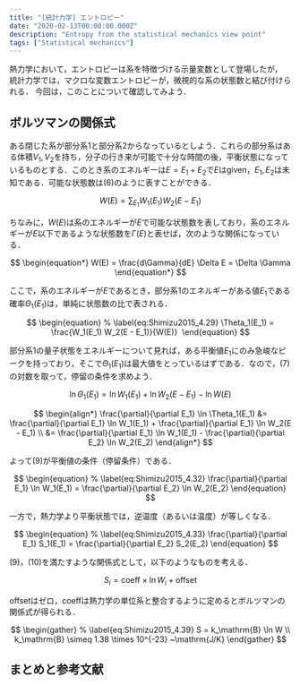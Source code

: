 ```yaml
---
title: "[統計力学] エントロピー"
date: "2020-02-13T00:00:00.000Z"
description: "Entropy from the statistical mechanics view point"
tags: ["Statistical mechanics"]
---
```


熱力学において，エントロピーは系を特徴づける示量変数として登場したが，
統計力学では，マクロな変数エントロピーが，微視的な系の状態数と結び付けられる．
今回は，このことについて確認してみよう．

<!-- 
ある閉じた系が平衡状態にあるとする．いま$\Gamma(E)$はその系でエネルギーが$E$以下であるような量子状態の数を表すとすると，あるエネルギー$E$幅$dE$に含まれる状態数は$\frac{d\Gamma(E)}{dE} dE$と表される．
これまでの議論から，ある量子状態$n$の見つかる確率$w_n$はその状態のエネルギー$E_n$のみの関数として$w_n = w(E_n)$のように表されるはずだ．つまりエネルギーの確率分布関数は，エネルギー$E$幅$dE$の状態数と量子状態に関する確率分布関数の積として次のように表される．

$$
\begin{equation}
% \label{landau1980statistical_7.1}
W(E) = \frac{d\Gamma(E)}{dE} w(E)
\end{equation}
$$

この関数は正規化条件をみたす．

$$
\begin{equation*}
\int W(E) dE = 1
\end{equation*}
$$

この分布関数$\Gamma(E)$は非常に急峻なピークを$E=(\overline{E})$に持つので，正規化条件を満たすように，長方形の領域で近似してみよう．

$$
\begin{equation}
% \label{landau1980statistical_7.2}
W(\overline{E}) \Delta E = 1
\end{equation}
$$

これを，$\Delta E$の範囲に入る量子状態の数$\Delta \Gamma$と，状態ひとつひとつの発生する確率$w(\overline{E})$を用いて書きなおすと(3)のようになる．

$$
\begin{equation}
% \label{landau1980statistical_7.3}
w(\overline{E}) \Delta \Gamma = 1, ~\mathrm{where}~ \Delta \Gamma = \frac{d\Gamma (\overline{E})}{dE} \Delta E
\end{equation}
$$

統計力学においてエントロピーは次のように定義される（ボルツマンの関係式）．

$$
\begin{equation}
% \label{landau1980statistical_7.7}
S = k_\mathrm{B} \log \Delta \Gamma
\end{equation}
$$

特に古典的な系においては

$$
\begin{equation}
% \label{landau1980statistical_7.8}
S = k_\mathrm{B} \log \frac{\Delta p \Delta q}{(2\pi \hbar)^s}
\end{equation}
$$ 
-->

## ボルツマンの関係式

ある閉じた系が部分系1と部分系2からなっているとしよう．これらの部分系はある体積$V_1, V_2$を持ち，分子の行き来が可能で十分な時間の後，平衡状態になっているものとする．このとき系のエネルギーは$E=E_1+E_2$で$E$はgiven，$E_1, E_2$は未知である．可能な状態数は(6)のように表すことができる．

$$
\begin{equation}
% \label{eq:Shimizu2015_4.28}
W(E) = \sum_{E_1} W_1(E_1) W_2(E - E_1)
\end{equation}
$$

ちなみに，$W(E)$は系のエネルギーが$E$で可能な状態数を表しており，系のエネルギーが$E$以下であるような状態数を$\Gamma(E)$と表せば，次のような関係になっている．

$$
\begin{equation*}
W(E) = \frac{d\Gamma}{dE} \Delta E = \Delta \Gamma
\end{equation*}
$$

ここで，系のエネルギーが$E$であるとき，部分系1のエネルギーがある値$E_1$である確率$\Theta_1(E_1)$は，単純に状態数の比で表される．

$$
\begin{equation}
% \label{eq:Shimizu2015_4.29}
\Theta_1(E_1) = \frac{W_1(E_1) W_2(E - E_1)}{W(E)} 
\end{equation}
$$

部分系1の量子状態をエネルギーについて見れば，ある平衡値$E_1$にのみ急峻なピークを持っており，そこで$\Theta_1(E_1)$は最大値をとっているはずである．なので，(7)の対数を取って，停留の条件を求めよう．

$$
\begin{equation}
% \label{eq:Shimizu2015_4.30}
\ln \Theta_1(E_1) = \ln W_1(E_1) + \ln W_2(E - E_1) - \ln W(E) 
\end{equation}
$$

$$
\begin{align*}
\frac{\partial}{\partial E_1} \ln \Theta_1(E_1)
&= \frac{\partial}{\partial E_1} \ln W_1(E_1) + \frac{\partial}{\partial E_1} \ln W_2(E - E_1) \\
&= \frac{\partial}{\partial E_1} \ln W_1(E_1) - \frac{\partial}{\partial E_2} \ln W_2(E_2)
\end{align*}
$$

よって(9)が平衡値の条件（停留条件）である．

$$
\begin{equation}
% \label{eq:Shimizu2015_4.32}
\frac{\partial}{\partial E_1} \ln W_1(E_1) = \frac{\partial}{\partial E_2} \ln W_2(E_2)
\end{equation}
$$

一方で，熱力学より平衡状態では，逆温度（あるいは温度）が等しくなる．

$$
\begin{equation}
% \label{eq:Shimizu2015_4.33}
\frac{\partial}{\partial E_1} S_1(E_1) = \frac{\partial}{\partial E_2} S_2(E_2)
\end{equation}
$$

(9)，(10)を満たすような関係式として，以下のようなものを考える．

$$
\begin{equation}
% \label{eq:Shimizu2015_4.37}
S_i = \mathrm{coeff} \times \ln W_i + \mathrm{offset}
\end{equation}
$$

offsetはゼロ，coeffは熱力学の単位系と整合するように定めるとボルツマンの関係式が得られる．

$$
\begin{gather}
% \label{eq:Shimizu2015_4.39}
S = k_\mathrm{B} \ln W \\
k_\mathrm{B} \simeq 1.38 \times 10^{-23} ~\mathrm{J/K}
\end{gather}
$$

## まとめと参考文献



[^1]: L.D. Landau, E.M. Lifshitz, “Statistical Physics, 3rd Edition Part1”, Pergamon Press, 1980
[^2]: 清水 明, "統計力学の基礎", 平成27年6月12日 バージョン, http://as2.c.u-tokyo.ac.jp/lecture_note/statmech.pdf
